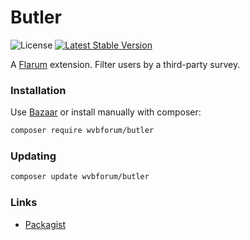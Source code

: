 # Butler

![License](https://img.shields.io/badge/license-MIT-blue.svg) [![Latest Stable Version](https://img.shields.io/packagist/v/wvbforum/butler.svg)](https://packagist.org/packages/wvbforum/butler)

A [Flarum](http://flarum.org) extension. Filter users by a third-party survey.

### Installation

Use [Bazaar](https://discuss.flarum.org/d/5151-flagrow-bazaar-the-extension-marketplace) or install manually with composer:

```sh
composer require wvbforum/butler
```

### Updating

```sh
composer update wvbforum/butler
```

### Links

- [Packagist](https://packagist.org/packages/wvbforum/butler)
